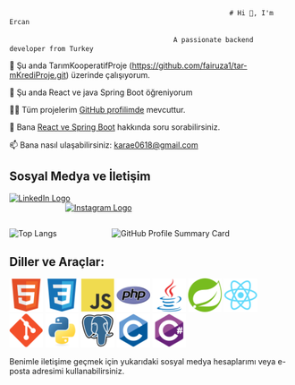                                                            # Hi 👋, I'm Ercan

                                             A passionate backend developer from Turkey

🔭 Şu anda TarımKooperatifProje (https://github.com/fairuza1/tar-mKrediProje.git) üzerinde çalışıyorum.

🌱 Şu anda React ve java Spring Boot öğreniyorum

👨‍💻 Tüm projelerim [GitHub profilimde](https://github.com/fairuza1) mevcuttur.

💬 Bana [React ve Spring Boot](https://github.com/fairuza1) hakkında soru sorabilirsiniz.

📫 Bana nasıl ulaşabilirsiniz: [karae0618@gmail.com](mailto:karae0618@gmail.com)

## Sosyal Medya ve İletişim


<a href="https://www.linkedin.com/in/ercan-kara-371937206/">
  <img src="https://upload.wikimedia.org/wikipedia/commons/c/ca/LinkedIn_logo_initials.png" alt="LinkedIn Logo" width="30" height="30" style="margin-right: 100px;">
</a>

<a href="https://www.instagram.com/_k.ercan/">
  <img src="https://upload.wikimedia.org/wikipedia/commons/a/a5/Instagram_icon.png" alt="Instagram Logo" width="30" height="30" style="margin-right: 100px; margin-left:100px;">
</a>



##
<div style="display: flex; justify-content: space-around;">
  <img src="https://github-readme-stats.vercel.app/api/top-langs/?username=fairuza1&layout=compact" alt="Top Langs" width="400"/>
  <img src="http://github-profile-summary-cards.vercel.app/api/cards/profile-details?username=fairuza1&theme=default" alt="GitHub Profile Summary Card" width="700"/>
</div>





## Diller ve Araçlar:
<p align="left">
  <img src="https://raw.githubusercontent.com/devicons/devicon/master/icons/html5/html5-original.svg" alt="HTML" width="60" height="60"/>
  <img src="https://raw.githubusercontent.com/devicons/devicon/master/icons/css3/css3-original.svg" alt="CSS" width="60" height="60"/>
  <img src="https://raw.githubusercontent.com/devicons/devicon/master/icons/javascript/javascript-original.svg" alt="JavaScript" width="60" height="60"/>
  <img src="https://raw.githubusercontent.com/devicons/devicon/master/icons/php/php-original.svg" alt="PHP" width="60" height="60"/>
  <img src="https://raw.githubusercontent.com/devicons/devicon/master/icons/java/java-original.svg" alt="Java" width="60" height="60"/>
  <img src="https://raw.githubusercontent.com/devicons/devicon/master/icons/spring/spring-original.svg" alt="Spring Boot" width="60" height="60"/>
  <img src="https://raw.githubusercontent.com/devicons/devicon/master/icons/react/react-original.svg" alt="React" width="60" height="60"/>
  <img src="https://raw.githubusercontent.com/devicons/devicon/master/icons/git/git-original.svg" alt="Git" width="60" height="60"/>
  <img src="https://raw.githubusercontent.com/devicons/devicon/master/icons/python/python-original.svg" alt="Python" width="60" height="60"/>
  <img src="https://raw.githubusercontent.com/devicons/devicon/master/icons/postgresql/postgresql-original.svg" alt="PostgreSQL" width="60" height="60"/>
  <img src="https://raw.githubusercontent.com/devicons/devicon/master/icons/c/c-original.svg" alt="C" width="60" height="60"/>
  <img src="https://raw.githubusercontent.com/devicons/devicon/master/icons/csharp/csharp-original.svg" alt="C#" width="60" height="60"/>
</p>





Benimle iletişime geçmek için yukarıdaki sosyal medya hesaplarımı veya e-posta adresimi kullanabilirsiniz.


